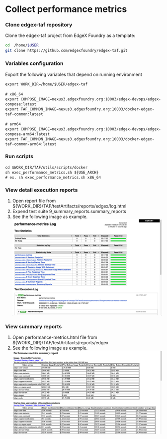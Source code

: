 # Collect performance metrics

### Clone edgex-taf repository
Clone the edgex-taf project from EdgeX Foundry as a template:

``` bash
cd  /home/$USER
git clone https://github.com/edgexfoundry/edgex-taf.git
```

###  Variables configuration
Export the following variables that depend on running environment

```
export WORK_DIR=/home/$USER/edgex-taf

# x86_64
export COMPOSE_IMAGE=nexus3.edgexfoundry.org:10003/edgex-devops/edgex-compose:latest
export TAF_COMMON_IMAGE=nexus3.edgexfoundry.org:10003/docker-edgex-taf-common:latest

# arm64
export COMPOSE_IMAGE=nexus3.edgexfoundry.org:10003/edgex-devops/edgex-compose-arm64:latest
export TAF_COMMON_IMAGE=nexus3.edgexfoundry.org:10003/docker-edgex-taf-common-arm64:latest

```

### Run scripts
```
cd $WORK_DIR/TAF/utils/scripts/docker
sh exec_performance_metrics.sh ${USE_ARCH}
# ex. sh exec_performance_metrics.sh x86_64
```

### View detail execution reports
1. Open report file from ${WORK_DIR}/TAF/testArtifacts/reports/edgex/log.html
2. Expend test suite 9_summary_reports.summary_reports
3. See the following image as example.
![image](./images/perf-metrics-detail-report.png)

### View summary reports
1. Open performance-metrics.html file from ${WORK_DIR}/TAF/testArtifacts/reports/edgex
2. See the following image as example.
![image](./images/perf-metrics-summary-report.png)

